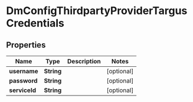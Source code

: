 
# DmConfigThirdpartyProviderTargusCredentials

## Properties
Name | Type | Description | Notes
------------ | ------------- | ------------- | -------------
**username** | **String** |  |  [optional]
**password** | **String** |  |  [optional]
**serviceId** | **String** |  |  [optional]



